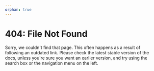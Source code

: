 ```yaml
---
orphan: true
---
```


# 404: File Not Found

Sorry, we couldn't find that page. This often happens as a result of following an outdated link. Please check the latest stable version of the docs, unless you're sure you want an earlier version, and try using the search box or the navigation menu on the left.
